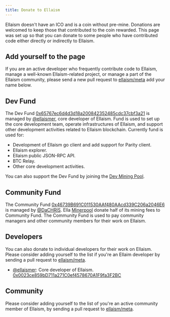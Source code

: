 ```yaml
---
title: Donate to Ellaism
---
```


Ellaism doesn't have an ICO and is a coin without pre-mine. Donations are welcomed to keep those that contributed to the coin rewarded. This page was set up so that you can donate to some people who have contributed code either directly or indirectly to Ellaism.

## Add yourself to the page

If you are an active developer who frequently contribute code to Ellaism, manage a well-known Ellaism-related project, or manage a part of the Ellaism community, please send a new pull request to [ellaism/meta](https://github.com/ellaism/meta) add your name below.

## Dev Fund

The Dev Fund [0x65767ec6d4d3d18a200842352485cdc37cbf3a21](https://explorer.ellaism.org/#/address/0x65767ec6d4d3d18a200842352485cdc37cbf3a21) is managed by [@ellaismer](https://github.com/ellaismer), core developer of Ellaism. Fund is used to set up the core development team, operate infrastructures of Ellaism, and support other development activities related to Ellaism blockchain. Currently fund is used for:

* Development of Ellaism go client and add support for Parity client.
* Ellaism explorer.
* Ellaism public JSON-RPC API.
* BTC Relay.
* Other core development activities.

You can also support the Dev Fund by joining the [Dev Mining Pool](https://pool.ellaism.org).

## Community Fund

The Community Fund [0x46739B691C011530AAf480AAcd339C206a2046E6](https://explorer.ellaism.org/#/address/0x46739B691C011530AAf480AAcd339C206a2046E6) is managed by [@DaCHRIS](https://github.com/DaCHRIS). Ella [Minerpool](http://ella.minerpool.net) donate half of its mining fees to Community Fund. The Community Fund is used to pay community managers and other community members for their work on Ellaism.

## Developers

You can also donate to individual developers for their work on Ellaism. Please consider adding yourself to the list if you're an Ellaim developer by sending a pull request to [ellaism/meta](https://github.com/ellaism/meta).

* [@ellaismer](https://github.com/ellaismer): Core developer of Ellaism. [0x0023ce859bD711a271C0ef4578670A1F9fa3F2BC](https://explorer.ellaism.org/#/address/0x0023ce859bD711a271C0ef4578670A1F9fa3F2BC)

## Community

Please consider adding yourself to the list of you're an active community member of Ellaism, by sending a pull request to [ellaism/meta](https://github.com/ellaism/meta).